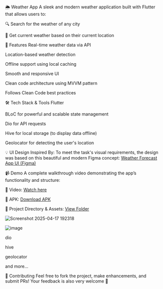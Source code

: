 🌦️ Weather App
A sleek and modern weather application built with Flutter that allows users to:

🔍 Search for the weather of any city

📍 Get current weather based on their current location

🧠 Features
Real-time weather data via API

Location-based weather detection

Offline support using local caching

Smooth and responsive UI

Clean code architecture using MVVM pattern

Follows Clean Code best practices

🛠️ Tech Stack & Tools
Flutter

BLoC for powerful and scalable state management

Dio for API requests

Hive for local storage (to display data offline)

Geolocator for detecting the user's location

💡 UI Design Inspired By:
To meet the task's visual requirements, the design was based on this beautiful and modern Figma concept:
[Weather Forecast App UI (Figma)](https://www.figma.com/design/VLwRxL75Hz2Rsz7UyaARQ4/Weather-Forecast-App--Community---Copy-?node-id=1-2357&m=dev)

📹 Demo
A complete walkthrough video demonstrating the app’s functionality and structure:

🎥 Video:
[Watch here](https://drive.google.com/file/d/1UGypgPiqKhlAJmuQaWrD2fGMA6NLGt9p/view)

📱 APK:
[Download APK](https://drive.google.com/file/d/1ZRlpQDu73R_45FwggGSFcRMpHC1Qx55F/view)

📁 Project Directory & Assets:
[View Folder](https://drive.google.com/drive/folders/1CYcCy81o7tNIvrAnabfxGrjAu4oxiPGe)

![Screenshot 2025-04-17 192318](https://github.com/user-attachments/assets/5f75f20c-10f4-4525-956e-acf9a6a26db1)

![image](https://github.com/user-attachments/assets/ea263689-7bee-4b5f-9efd-c36073c92f10)


dio

hive

geolocator

and more...

🤝 Contributing
Feel free to fork the project, make enhancements, and submit PRs!
Your feedback is also very welcome 🙌
